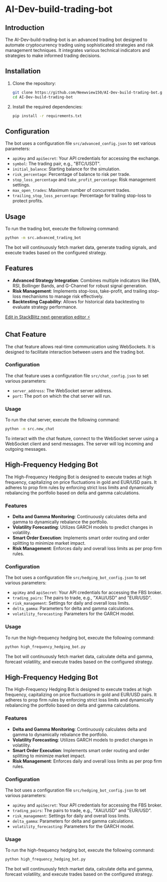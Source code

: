 # AI-Dev-build-trading-bot

## Introduction

The AI-Dev-build-trading-bot is an advanced trading bot designed to automate cryptocurrency trading using sophisticated strategies and risk management techniques. It integrates various technical indicators and strategies to make informed trading decisions.

## Installation

1. Clone the repository:
   ```bash
   git clone https://github.com/Neewview150/AI-Dev-build-trading-bot.git
   cd AI-Dev-build-trading-bot
   ```

2. Install the required dependencies:
   ```bash
   pip install -r requirements.txt
   ```

## Configuration

The bot uses a configuration file `src/advanced_config.json` to set various parameters:
- `apiKey` and `apiSecret`: Your API credentials for accessing the exchange.
- `symbol`: The trading pair, e.g., "BTC/USDT".
- `initial_balance`: Starting balance for the simulation.
- `risk_percentage`: Percentage of balance to risk per trade.
- `stop_loss_percentage` and `take_profit_percentage`: Risk management settings.
- `max_open_trades`: Maximum number of concurrent trades.
- `trailing_stop_loss_percentage`: Percentage for trailing stop-loss to protect profits.

## Usage

To run the trading bot, execute the following command:
```bash
python -m src.advanced_trading_bot
```

The bot will continuously fetch market data, generate trading signals, and execute trades based on the configured strategy.

## Features

- **Advanced Strategy Integration**: Combines multiple indicators like EMA, RSI, Bollinger Bands, and G-Channel for robust signal generation.
- **Risk Management**: Implements stop-loss, take-profit, and trailing stop-loss mechanisms to manage risk effectively.
- **Backtesting Capability**: Allows for historical data backtesting to evaluate strategy performance.

[Edit in StackBlitz next generation editor ⚡️](https://stackblitz.com/~/github.com/Neewview150/AI-Dev-build-trading-bot)

## Chat Feature

The chat feature allows real-time communication using WebSockets. It is designed to facilitate interaction between users and the trading bot.

### Configuration

The chat feature uses a configuration file `src/chat_config.json` to set various parameters:
- `server_address`: The WebSocket server address.
- `port`: The port on which the chat server will run.

### Usage

To run the chat server, execute the following command:
```bash
python -m src.new_chat
```

To interact with the chat feature, connect to the WebSocket server using a WebSocket client and send messages. The server will log incoming and outgoing messages.

## High-Frequency Hedging Bot

The High-Frequency Hedging Bot is designed to execute trades at high frequency, capitalizing on price fluctuations in gold and EUR/USD pairs. It adheres to prop firm rules by enforcing strict loss limits and dynamically rebalancing the portfolio based on delta and gamma calculations.

### Features

- **Delta and Gamma Monitoring**: Continuously calculates delta and gamma to dynamically rebalance the portfolio.
- **Volatility Forecasting**: Utilizes GARCH models to predict changes in volatility.
- **Smart Order Execution**: Implements smart order routing and order splitting to minimize market impact.
- **Risk Management**: Enforces daily and overall loss limits as per prop firm rules.

### Configuration

The bot uses a configuration file `src/hedging_bot_config.json` to set various parameters:
- `apiKey` and `apiSecret`: Your API credentials for accessing the FBS broker.
- `trading_pairs`: The pairs to trade, e.g., "XAU/USD" and "EUR/USD".
- `risk_management`: Settings for daily and overall loss limits.
- `delta_gamma`: Parameters for delta and gamma calculations.
- `volatility_forecasting`: Parameters for the GARCH model.

### Usage

To run the high-frequency hedging bot, execute the following command:
```bash
python high_frequency_hedging_bot.py
```

The bot will continuously fetch market data, calculate delta and gamma, forecast volatility, and execute trades based on the configured strategy.

## High-Frequency Hedging Bot

The High-Frequency Hedging Bot is designed to execute trades at high frequency, capitalizing on price fluctuations in gold and EUR/USD pairs. It adheres to prop firm rules by enforcing strict loss limits and dynamically rebalancing the portfolio based on delta and gamma calculations.

### Features

- **Delta and Gamma Monitoring**: Continuously calculates delta and gamma to dynamically rebalance the portfolio.
- **Volatility Forecasting**: Utilizes GARCH models to predict changes in volatility.
- **Smart Order Execution**: Implements smart order routing and order splitting to minimize market impact.
- **Risk Management**: Enforces daily and overall loss limits as per prop firm rules.

### Configuration

The bot uses a configuration file `src/hedging_bot_config.json` to set various parameters:
- `apiKey` and `apiSecret`: Your API credentials for accessing the FBS broker.
- `trading_pairs`: The pairs to trade, e.g., "XAU/USD" and "EUR/USD".
- `risk_management`: Settings for daily and overall loss limits.
- `delta_gamma`: Parameters for delta and gamma calculations.
- `volatility_forecasting`: Parameters for the GARCH model.

### Usage

To run the high-frequency hedging bot, execute the following command:
```bash
python high_frequency_hedging_bot.py
```

The bot will continuously fetch market data, calculate delta and gamma, forecast volatility, and execute trades based on the configured strategy.